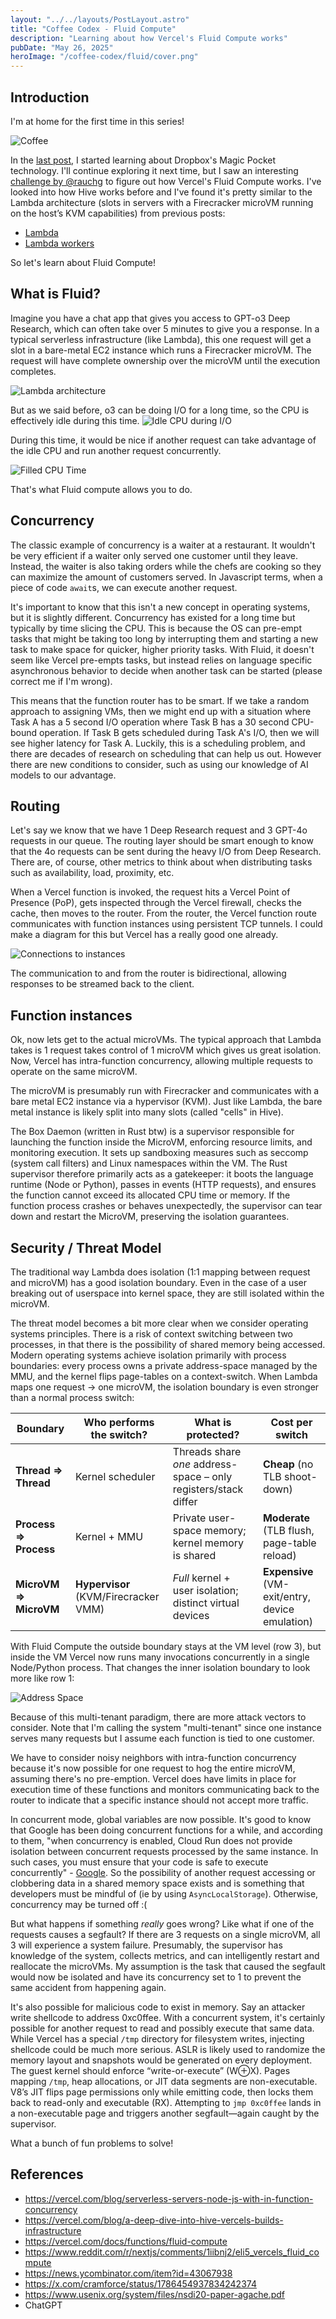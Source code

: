 ```yaml
---
layout: "../../layouts/PostLayout.astro"
title: "Coffee Codex - Fluid Compute"
description: "Learning about how Vercel's Fluid Compute works"
pubDate: "May 26, 2025"
heroImage: "/coffee-codex/fluid/cover.png"
---
```


## Introduction
I'm at home for the first time in this series!

![Coffee](/coffee-codex/fluid/coffee.jpeg)

In the <a href="/blog/coffee-codex-magic-pocket">last post</a>, I started learning about Dropbox's Magic Pocket technology. I'll continue exploring it next time, but I saw an interesting [challenge by @rauchg](https://x.com/rauchg/status/1926368626262581282) to figure out how Vercel's Fluid Compute works. I've looked into how Hive works before and I've found it's pretty similar to the Lambda architecture (slots in servers with a Firecracker microVM running on the host’s KVM capabilities) from previous posts:

- <a href="/blog/coffee-codex-lambda">Lambda</a>
- <a href="/blog/coffee-codex-lambda-workers">Lambda workers</a>

So let's learn about Fluid Compute!

## What is Fluid?
Imagine you have a chat app that gives you access to GPT-o3 Deep Research, which can often take over 5 minutes to give you a response. In a typical serverless infrastructure (like Lambda), this one request will get a slot in a bare-metal EC2 instance which runs a Firecracker microVM. The request will have complete ownership over the microVM until the execution completes.

![Lambda architecture](/coffee-codex/fluid/serverless.png)

But as we said before, o3 can be doing I/O for a long time, so the CPU is effectively idle during this time.
![Idle CPU during I/O](/coffee-codex/fluid/waiting.png)

During this time, it would be nice if another request can take advantage of the idle CPU and run another request concurrently.

![Filled CPU Time](/coffee-codex/fluid/concurrent-task.png)

That's what Fluid compute allows you to do.

## Concurrency
The classic example of concurrency is a waiter at a restaurant. It wouldn't be very efficient if a waiter only served one customer until they leave. Instead, the waiter is also taking orders while the chefs are cooking so they can maximize the amount of customers served. In Javascript terms, when a piece of code `await`s, we can execute another request.

It's important to know that this isn't a new concept in operating systems, but it is slightly different. Concurrency has existed for a long time but typically by time slicing the CPU. This is because the OS can pre-empt tasks that might be taking too long by interrupting them and starting a new task to make space for quicker, higher priority tasks. With Fluid, it doesn't seem like Vercel pre-empts tasks, but instead relies on language specific asynchronous behavior to decide when another task can be started (please correct me if I'm wrong).

This means that the function router has to be smart. If we take a random approach to assigning VMs, then we might end up with a situation where Task A has a 5 second I/O operation where Task B has a 30 second CPU-bound operation. If Task B gets scheduled during Task A's I/O, then we will see higher latency for Task A. Luckily, this is a scheduling problem, and there are decades of research on scheduling that can help us out. However there are new conditions to consider, such as using our knowledge of AI models to our advantage.

## Routing
Let's say we know that we have 1 Deep Research request and 3 GPT-4o requests in our queue. The routing layer should be smart enough to know that the 4o requests can be sent during the heavy I/O from Deep Research. There are, of course, other metrics to think about when distributing tasks such as availability, load, proximity, etc.

When a Vercel function is invoked, the request hits a Vercel Point of Presence (PoP), gets inspected through the Vercel firewall, checks the cache, then moves to the router. From the router, the Vercel function route communicates with function instances using persistent TCP tunnels. I could make a diagram for this but Vercel has a really good one already.

![Connections to instances](/coffee-codex/fluid/tcpconn.png)

The communication to and from the router is bidirectional, allowing responses to be streamed back to the client. 

## Function instances
Ok, now lets get to the actual microVMs. The typical approach that Lambda takes is 1 request takes control of 1 microVM which gives us great isolation. Now, Vercel has intra-function concurrency, allowing multiple requests to operate on the same microVM.

The microVM is presumably run with Firecracker and communicates with a bare metal EC2 instance via a hypervisor (KVM). Just like Lambda, the bare metal instance is likely split into many slots (called "cells" in Hive).

The Box Daemon (written in Rust btw) is a supervisor responsible for launching the function inside the MicroVM, enforcing resource limits, and monitoring execution. It sets up sandboxing measures such as seccomp (system call filters) and Linux namespaces within the VM. The Rust supervisor therefore primarily acts as a gatekeeper: it boots the language runtime (Node or Python), passes in events (HTTP requests), and ensures the function cannot exceed its allocated CPU time or memory. If the function process crashes or behaves unexpectedly, the supervisor can tear down and restart the MicroVM, preserving the isolation guarantees.

## Security / Threat Model
The traditional way Lambda does isolation (1:1 mapping between request and microVM) has a good isolation boundary. Even in the case of a user breaking out of userspace into kernel space, they are still isolated within the microVM.

The threat model becomes a bit more clear when we consider operating systems principles. There is a risk of context switching between two processes, in that there is the possibility of shared memory being accessed. Modern operating systems achieve isolation primarily with process boundaries: every process owns a private address-space managed by the MMU, and the kernel flips page-tables on a context-switch. When Lambda maps one request → one microVM, the isolation boundary is even stronger than a normal process switch:

| Boundary              | Who performs the switch?             | What is protected?                                              | Cost per switch                                 |
| --------------------- | ------------------------------------ | --------------------------------------------------------------- | ----------------------------------------------- |
| **Thread ⇒ Thread**   | Kernel scheduler                     | Threads share *one* address-space – only registers/stack differ | **Cheap** (no TLB shoot-down)                   |
| **Process ⇒ Process** | Kernel + MMU                         | Private user-space memory; kernel memory is shared              | **Moderate** (TLB flush, page-table reload)     |
| **MicroVM ⇒ MicroVM** | **Hypervisor** (KVM/Firecracker VMM) | *Full* kernel + user isolation; distinct virtual devices        | **Expensive** (VM-exit/entry, device emulation) |

With Fluid Compute the outside boundary stays at the VM level (row 3), but inside the VM Vercel now runs many invocations concurrently in a single Node/Python process. That changes the inner isolation boundary to look more like row 1:

![Address Space](/coffee-codex/fluid/address-space.png)

Because of this multi-tenant paradigm, there are more attack vectors to consider. Note that I'm calling the system "multi-tenant" since one instance serves many requests but I assume each function is tied to one customer.

We have to consider noisy neighbors with intra-function concurrency because it's now possible for one request to hog the entire microVM, assuming there's no pre-emption. Vercel does have limits in place for execution time of these functions and monitors communicating back to the router to indicate that a specific instance should not accept more traffic.

In concurrent mode, global variables are now possible. It's good to know that Google has been doing concurrent functions for a while, and according to them, "when concurrency is enabled, Cloud Run does not provide isolation between concurrent requests processed by the same instance. In such cases, you must ensure that your code is safe to execute concurrently" - <a target='_blank' href='https://cloud.google.com/run/docs/about-concurrency#:~:text=When%20concurrency%20is%20enabled%2C%20Cloud%20Run%20does%20not%20provide%20isolation%20between%20concurrent%20requests%20processed%20by%20the%20same%20instance'>Google</a>. So the possibility of another request accessing or clobbering data in a shared memory space exists and is something that developers must be mindful of (ie by using `AsyncLocalStorage`). Otherwise, concurrency may be turned off :(

But what happens if something _really_ goes wrong? Like what if one of the requests causes a segfault? If there are 3 requests on a single microVM, all 3 will experience a system failure. Presumably, the supervisor has knowledge of the system, collects metrics, and can intelligently restart and reallocate the microVMs. My assumption is the task that caused the segfault would now be isolated and have its concurrency set to 1 to prevent the same accident from happening again.

It's also possible for malicious code to exist in memory. Say an attacker write shellcode to address 0xc0ffee. With a concurrent system, it's certainly possible for another request to read and possibly execute that same data. While Vercel has a special `/tmp` directory for filesystem writes, injecting shellcode could be much more serious. ASLR is likely used to randomize the memory layout and snapshots would be generated on every deployment. The guest kernel should enforce “write-or-execute” (W⊕X). Pages mapping `/tmp`, heap allocations, or JIT data segments are non-executable. V8’s JIT flips page permissions only while emitting code, then locks them back to read-only and executable (RX). Attempting to `jmp 0xc0ffee` lands in a non-executable page and triggers another segfault—again caught by the supervisor.

What a bunch of fun problems to solve!

## References
- https://vercel.com/blog/serverless-servers-node-js-with-in-function-concurrency
- https://vercel.com/blog/a-deep-dive-into-hive-vercels-builds-infrastructure
- https://vercel.com/docs/functions/fluid-compute
- https://www.reddit.com/r/nextjs/comments/1iibnj2/eli5_vercels_fluid_compute
- https://news.ycombinator.com/item?id=43067938
- https://x.com/cramforce/status/1786454937834242374
- https://www.usenix.org/system/files/nsdi20-paper-agache.pdf
- ChatGPT